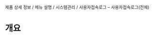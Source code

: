 <!--breadcrumb:제품 상세 정보 / 메뉴 설명 / 시스템관리 / 사용자접속로그 – 사용자접속로그(전체)--><span class="md-breadcrumb">제품 상세 정보 / 메뉴 설명 / 시스템관리 / 사용자접속로그 – 사용자접속로그(전체)</span>
# 개요
